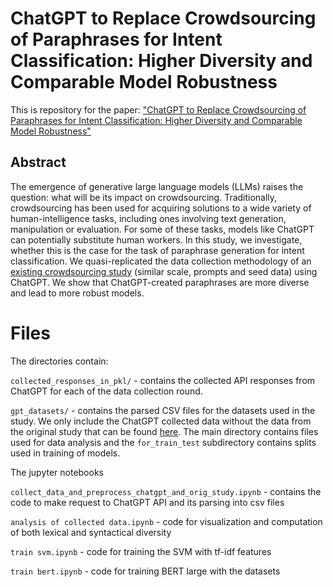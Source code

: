 # ChatGPT to Replace Crowdsourcing of Paraphrases for Intent Classification: Higher Diversity and Comparable Model Robustness

This is repository for the paper: ["ChatGPT to Replace Crowdsourcing of Paraphrases for Intent Classification: Higher Diversity and Comparable Model Robustness"](https://arxiv.org/abs/2305.12947)

## Abstract

The emergence of generative large language models (LLMs) raises the question: what will be its impact on crowdsourcing. Traditionally, crowdsourcing has been used for acquiring solutions to a wide variety of human-intelligence tasks, including ones involving text generation, manipulation or evaluation. For some of these tasks, models like ChatGPT can potentially substitute human workers. In this study, we investigate, whether this is the case for the task of paraphrase generation for intent classification. We quasi-replicated the data collection methodology of an [existing crowdsourcing study](https://aclanthology.org/2020.emnlp-main.650/) (similar scale, prompts and seed data) using ChatGPT. We show that ChatGPT-created paraphrases are more diverse and lead to more robust models.


# Files

The directories contain:

``collected_responses_in_pkl/`` - contains the collected API responses from ChatGPT for each of the data collection round.

``gpt_datasets/`` - contains the parsed CSV files for the datasets used in the study. We only include the ChatGPT collected data without the data from the original study that can be found [here](https://aclanthology.org/2020.emnlp-main.650/). The main directory contains files used for data analysis and the ``for_train_test`` subdirectory contains splits used in training of models.

The jupyter notebooks

`collect_data_and_preprocess_chatgpt_and_orig_study.ipynb` - contains the code to make request to ChatGPT API and its parsing into csv files

`analysis of collected data.ipynb` - code for visualization and computation of both lexical and syntactical diversity

`train svm.ipynb` - code for training the SVM with tf-idf features

`train bert.ipynb` - code for training BERT large with the datasets
